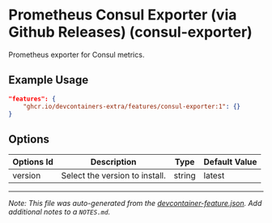 
# Prometheus Consul Exporter (via Github Releases) (consul-exporter)

Prometheus exporter for Consul metrics.

## Example Usage

```json
"features": {
    "ghcr.io/devcontainers-extra/features/consul-exporter:1": {}
}
```

## Options

| Options Id | Description | Type | Default Value |
|-----|-----|-----|-----|
| version | Select the version to install. | string | latest |



---

_Note: This file was auto-generated from the [devcontainer-feature.json](devcontainer-feature.json).  Add additional notes to a `NOTES.md`._

